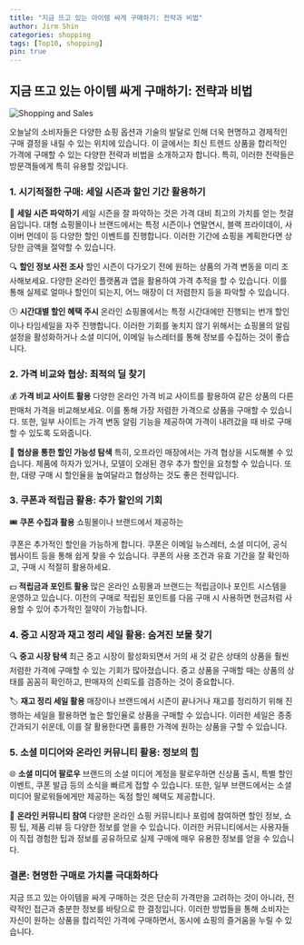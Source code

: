 ```yaml
---
title: "지금 뜨고 있는 아이템 싸게 구매하기: 전략과 비법"
author: Jirm Shin
categories: shopping
tags: [Top10, shopping]
pin: true
---
```


## 지금 뜨고 있는 아이템 싸게 구매하기: 전략과 비법

<img src="https://source.unsplash.com/1600x900/?shopping,sale" alt="Shopping and Sales">

오늘날의 소비자들은 다양한 쇼핑 옵션과 기술의 발달로 인해 더욱 현명하고 경제적인 구매 결정을 내릴 수 있는 위치에 있습니다. 이 글에서는 최신 트렌드 상품을 합리적인 가격에 구매할 수 있는 다양한 전략과 비법을 소개하고자 합니다. 특히, 이러한 전략들은 방문객들에게 특히 유용할 것입니다.

### 1. 시기적절한 구매: 세일 시즌과 할인 기간 활용하기

📅 **세일 시즌 파악하기**
세일 시즌을 잘 파악하는 것은 가격 대비 최고의 가치를 얻는 첫걸음입니다. 대형 쇼핑몰이나 브랜드에서는 특정 시즌이나 연말연시, 블랙 프라이데이, 사이버 먼데이 등 다양한 할인 이벤트를 진행합니다. 이러한 기간에 쇼핑을 계획한다면 상당한 금액을 절약할 수 있습니다.

🔍 **할인 정보 사전 조사**
할인 시즌이 다가오기 전에 원하는 상품의 가격 변동을 미리 조사해보세요. 다양한 온라인 플랫폼과 앱을 활용하여 가격 추적을 할 수 있습니다. 이를 통해 실제로 얼마나 할인이 되는지, 어느 매장이 더 저렴한지 등을 파악할 수 있습니다.

🕒 **시간대별 할인 혜택 주시**
온라인 쇼핑몰에서는 특정 시간대에만 진행되는 번개 할인이나 타임세일을 자주 진행합니다. 이러한 기회를 놓치지 않기 위해서는 쇼핑몰의 알림 설정을 활성화하거나 소셜 미디어, 이메일 뉴스레터를 통해 정보를 수집하는 것이 좋습니다.

### 2. 가격 비교와 협상: 최적의 딜 찾기

💰 **가격 비교 사이트 활용**
다양한 온라인 가격 비교 사이트를 활용하여 같은 상품의 다른 판매처 가격을 비교해보세요. 이를 통해 가장 저렴한 가격으로 상품을 구매할 수 있습니다. 또한, 일부 사이트는 가격 변동 알림 기능을 제공하여 가격이 내려갔을 때 바로 구매할 수 있도록 도와줍니다.

🤝 **협상을 통한 할인 가능성 탐색**
특히, 오프라인 매장에서는 가격 협상을 시도해볼 수 있습니다. 제품에 하자가 있거나, 모델이 오래된 경우 추가 할인을 요청할 수 있습니다. 또한, 대량 구매 시 할인율을 높여달라고 협상하는 것도 좋은 전략입니다.

### 3. 쿠폰과 적립금 활용: 추가 할인의 기회

🎟️ **쿠폰 수집과 활용**
쇼핑몰이나 브랜드에서 제공하는

 쿠폰은 추가적인 할인을 가능하게 합니다. 쿠폰은 이메일 뉴스레터, 소셜 미디어, 공식 웹사이트 등을 통해 쉽게 찾을 수 있습니다. 쿠폰의 사용 조건과 유효 기간을 잘 확인하고, 구매 시 적절히 활용하세요.

💵 **적립금과 포인트 활용**
많은 온라인 쇼핑몰과 브랜드는 적립금이나 포인트 시스템을 운영하고 있습니다. 이전의 구매로 적립된 포인트를 다음 구매 시 사용하면 현금처럼 사용할 수 있어 추가적인 절약이 가능합니다.

### 4. 중고 시장과 재고 정리 세일 활용: 숨겨진 보물 찾기

🔍 **중고 시장 탐색**
최근 중고 시장이 활성화되면서 거의 새 것 같은 상태의 상품을 훨씬 저렴한 가격에 구매할 수 있는 기회가 많아졌습니다. 중고 상품을 구매할 때는 상품의 상태를 꼼꼼히 확인하고, 판매자의 신뢰도를 검증하는 것이 중요합니다.

🏷️ **재고 정리 세일 활용**
매장이나 브랜드에서 시즌이 끝나거나 재고를 정리하기 위해 진행하는 세일을 활용하면 높은 할인율로 상품을 구매할 수 있습니다. 이러한 세일은 종종 간과되기 쉬운데, 이를 잘 활용한다면 훌륭한 가격에 원하는 상품을 구할 수 있습니다.

### 5. 소셜 미디어와 온라인 커뮤니티 활용: 정보의 힘

🌐 **소셜 미디어 팔로우**
브랜드의 소셜 미디어 계정을 팔로우하면 신상품 출시, 특별 할인 이벤트, 쿠폰 발급 등의 소식을 빠르게 접할 수 있습니다. 또한, 일부 브랜드에서는 소셜 미디어 팔로워들에게만 제공하는 독점 할인 혜택도 제공합니다.

👥 **온라인 커뮤니티 참여**
다양한 온라인 쇼핑 커뮤니티나 포럼에 참여하면 할인 정보, 쇼핑 팁, 제품 리뷰 등 다양한 정보를 얻을 수 있습니다. 이러한 커뮤니티에서는 사용자들이 직접 경험한 팁과 정보를 공유하므로 실제 구매에 매우 유용한 정보를 얻을 수 있습니다.

### 결론: 현명한 구매로 가치를 극대화하다

지금 뜨고 있는 아이템을 싸게 구매하는 것은 단순히 가격만을 고려하는 것이 아니라, 전략적인 접근과 충분한 정보를 바탕으로 한 결정입니다. 이러한 방법들을 통해 소비자는 자신이 원하는 상품을 합리적인 가격에 구매하면서, 동시에 쇼핑의 즐거움을 누릴 수 있습니다.